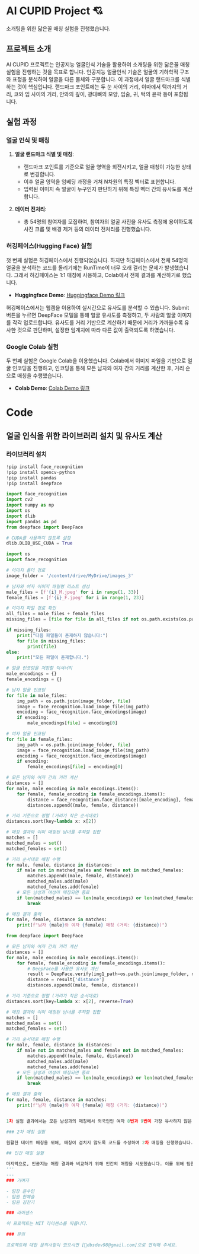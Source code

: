 # AI CUPID Project 💘

소개팅을 위한 닮은꼴 매칭 실험을 진행했습니다.

## 프로젝트 소개

AI CUPID 프로젝트는 인공지능 얼굴인식 기술을 활용하여 소개팅을 위한 닮은꼴 매칭 실험을 진행하는 것을 목표로 합니다. 인공지능 얼굴인식 기술은 얼굴의 기하학적 구조와 표정을 분석하여 얼굴을 다른 물체와 구분합니다. 이 과정에서 얼굴 랜드마크를 식별하는 것이 핵심입니다. 랜드마크 포인트에는 두 눈 사이의 거리, 이마에서 턱까지의 거리, 코와 입 사이의 거리, 안와의 깊이, 광대뼈의 모양, 입술, 귀, 턱의 윤곽 등이 포함됩니다.

## 실험 과정

### 얼굴 인식 및 매칭

1. **얼굴 랜드마크 식별 및 매칭**:
    - 랜드마크 포인트를 기준으로 얼굴 영역을 회전시키고, 얼굴 매칭이 가능한 상태로 변경합니다.
    - 이후 얼굴 영역을 임베딩 과정을 거쳐 N차원의 특징 벡터로 표현합니다.
    - 입력된 이미지 속 얼굴이 누구인지 판단하기 위해 특징 벡터 간의 유사도를 계산합니다.

2. **데이터 전처리**:
    - 총 54명의 참여자를 모집하여, 참여자의 얼굴 사진을 유사도 측정에 용이하도록 사진 크롭 및 배경 제거 등의 데이터 전처리를 진행했습니다.

### 허깅페이스(Hugging Face) 실험

첫 번째 실험은 허깅페이스에서 진행되었습니다. 하지만 허깅페이스에서 전체 54명의 얼굴을 분석하는 코드를 돌리기에는 RunTime이 너무 오래 걸리는 문제가 발생했습니다. 그래서 허깅페이스는 1:1 매칭에 사용하고, Colab에서 전체 결과를 계산하기로 했습니다.

- **Huggingface Demo**:
  [Huggingface Demo 링크](https://huggingface.co/spaces/suinY00N/CupidAI)

허깅페이스에서는 웹캠을 이용하여 실시간으로 유사도를 분석할 수 있습니다. Submit 버튼을 누르면 DeepFace 모델을 통해 얼굴 유사도를 측정하고, 두 사람의 얼굴 이미지를 각각 업로드합니다. 유사도를 거리 기반으로 계산하기 때문에 거리가 가까울수록 유사한 것으로 판단하며, 설정한 임계치에 따라 다른 값이 출력되도록 하였습니다.

### Google Colab 실험

두 번째 실험은 Google Colab을 이용했습니다. Colab에서 이미지 파일을 기반으로 얼굴 인코딩을 진행하고, 인코딩을 통해 모든 남자와 여자 간의 거리를 계산한 후, 거리 순으로 매칭을 수행했습니다.

- **Colab Demo**:
  [Colab Demo 링크](https://colab.research.google.com/drive/1048h_3ziEUErCaq3Sdn0TzB2OGeo9Xr_?usp=sharing)

# Code
## 얼굴 인식을 위한 라이브러리 설치 및 유사도 계산

### 라이브러리 설치


```python
!pip install face_recognition
!pip install opencv-python
!pip install pandas
!pip install deepface

import face_recognition
import cv2
import numpy as np
import os
import dlib
import pandas as pd
from deepface import DeepFace

# CUDA를 사용하지 않도록 설정
dlib.DLIB_USE_CUDA = True

import os
import face_recognition

# 이미지 폴더 경로
image_folder = '/content/drive/MyDrive/images_3'

# 남자와 여자 이미지 파일명 리스트 생성
male_files = [f'{i}_M.jpeg' for i in range(1, 33)]
female_files = [f'{i}_F.jpeg' for i in range(1, 23)]

# 이미지 파일 경로 확인
all_files = male_files + female_files
missing_files = [file for file in all_files if not os.path.exists(os.path.join(image_folder, file))]

if missing_files:
    print("다음 파일들이 존재하지 않습니다:")
    for file in missing_files:
        print(file)
else:
    print("모든 파일이 존재합니다.")

# 얼굴 인코딩을 저장할 딕셔너리
male_encodings = {}
female_encodings = {}

# 남자 얼굴 인코딩
for file in male_files:
    img_path = os.path.join(image_folder, file)
    image = face_recognition.load_image_file(img_path)
    encoding = face_recognition.face_encodings(image)
    if encoding:
        male_encodings[file] = encoding[0]

# 여자 얼굴 인코딩
for file in female_files:
    img_path = os.path.join(image_folder, file)
    image = face_recognition.load_image_file(img_path)
    encoding = face_recognition.face_encodings(image)
    if encoding:
        female_encodings[file] = encoding[0]

# 모든 남자와 여자 간의 거리 계산
distances = []
for male, male_encoding in male_encodings.items():
    for female, female_encoding in female_encodings.items():
        distance = face_recognition.face_distance([male_encoding], female_encoding)[0]
        distances.append((male, female, distance))

# 거리 기준으로 정렬 (거리가 작은 순서대로)
distances.sort(key=lambda x: x[2])

# 매칭 결과와 이미 매칭된 남녀를 추적할 집합
matches = []
matched_males = set()
matched_females = set()

# 거리 순서대로 매칭 수행
for male, female, distance in distances:
    if male not in matched_males and female not in matched_females:
        matches.append((male, female, distance))
        matched_males.add(male)
        matched_females.add(female)
    # 모든 남성과 여성이 매칭되면 종료
    if len(matched_males) == len(male_encodings) or len(matched_females) == len(female_encodings):
        break

# 매칭 결과 출력
for male, female, distance in matches:
    print(f"남자 {male}와 여자 {female} 매칭 (거리: {distance})")

from deepface import DeepFace

# 모든 남자와 여자 간의 거리 계산
distances = []
for male, male_encoding in male_encodings.items():
    for female, female_encoding in female_encodings.items():
        # DeepFace를 사용한 유사도 계산
        result = DeepFace.verify(img1_path=os.path.join(image_folder, male), img2_path=os.path.join(image_folder, female))
        distance = result['distance']
        distances.append((male, female, distance))

# 거리 기준으로 정렬 (거리가 작은 순서대로)
distances.sort(key=lambda x: x[2], reverse=True)

# 매칭 결과와 이미 매칭된 남녀를 추적할 집합
matches = []
matched_males = set()
matched_females = set()

# 거리 순서대로 매칭 수행
for male, female, distance in distances:
    if male not in matched_males and female not in matched_females:
        matches.append((male, female, distance))
        matched_males.add(male)
        matched_females.add(female)
    # 모든 남성과 여성이 매칭되면 종료
    if len(matched_males) == len(male_encodings) or len(matched_females) == len(female_encodings):
        break

# 매칭 결과 출력
for male, female, distance in matches:
    print(f"남자 {male}와 여자 {female} 매칭 (거리: {distance})")


1차 실험 결과에서는 모든 남성과의 매칭에서 외국인인 여자 8번과 9번이 가장 유사하지 않은 사람으로 선정되었습니다. 인공지능의 얼굴 인식 로직에 따르면, 인종이 다를 경우 유사도가 낮을 수밖에 없습니다. 또한, 가장 유사도가 높은 사람으로는 1번이 무려 11번 중복되어 매칭되었습니다.

### 2차 매칭 실험

원활한 데이트 매칭을 위해, 매칭이 겹치지 않도록 코드를 수정하여 2차 매칭을 진행했습니다. 다음은 코드를 수정한 2차 매칭 결과입니다.

## 인간 매칭 실험

마지막으로, 인공지능 매칭 결과와 비교하기 위해 인간의 매칭을 시도했습니다. 이를 위해 팀원 3명이 사진을 기반으로 첫 인상을 보고 닮은 사람 매칭을 취합하였습니다.
'''
---
### 기여자

- 팀장 윤수인
- 팀원 한예슬
- 팀원 김찬기

### 라이센스

이 프로젝트는 MIT 라이센스를 따릅니다.

### 문의

프로젝트에 대한 문의사항이 있으시면 [dbsdev98@gmail.com]으로 연락해 주세요.

